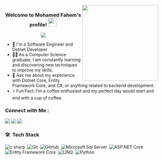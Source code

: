 
<img width="250" align="right" src="https://c.tenor.com/_DOBjnGspYAAAAAM/code-coding.gif">

<h3 align="center">
  Welcome to Mohamed Fahem's profile!
  <img src="https://media.giphy.com/media/hvRJCLFzcasrR4ia7z/giphy.gif" width="28">
</h3>

<!-- Typing SVG by DenverCoder1 - https://github.com/DenverCoder1/readme-typing-svg -->
<p align="center">
  <a href="https://github.com/DenverCoder1/readme-typing-svg"><img src="https://readme-typing-svg.herokuapp.com/?lines=Dotnet%20developer;Always%20learning%20new%20things&font=Fira%20Code&center=true&width=440&height=45&color=f75c7e&vCenter=true&size=22"></a>
</p> 

- 🏢 I'm a Software Engineer and Dotnet Developer 
- 👨‍💻 As a Computer Science graduate, I am constantly learning and discovering new techniques to improve my skills.
- 💬 Ask me about my experience with Dotnet Core, Entity Framework Core, and C#, or anything related to backend development.
- ⚡ Fun Fact: I'm a coffee enthusiast and my perfect day would start and end with a cup of coffee.



### Connect with Me :

<a href="https://linkedin.com/in/mohamed-fahem-0451b3253" target="_blank"><img src="https://img.shields.io/badge/-Mohamed%20Fahem-0077B5?style=for-the-badge&logo=Linkedin&logoColor=white"/></a>
<a href="https://t.me/mohamedfahem08" target="_blank"><img src="https://img.shields.io/badge/-Mohamed%20Fahem-0077B5?style=for-the-badge&logo=Telegram&logoColor=white"/></a>
<a href="https://facebook.com/mohamed.fahem.1865" target="_blank"><img src="https://img.shields.io/badge/-Mohamed%20Fahem-0077B5?style=for-the-badge&logo=Facebook&logoColor=white"/></a>
### 🛠 &nbsp;Tech Stack
![c sharp](https://img.shields.io/badge/-c%20sharp-05122A?style=flat&logo=c-sharp&logoColor=007ACC)&nbsp;
![Git](https://img.shields.io/badge/-Git-05122A?style=flat&logo=git)&nbsp;
![GitHub](https://img.shields.io/badge/-GitHub-05122A?style=flat&logo=github)&nbsp;
![Microsoft Sql Server](https://img.shields.io/badge/-Microsoft%20Sql%20Server-05122A?style=flat&logo=microsoft-sql-server&logoColor=007ACC)&nbsp;
![ASP.NET Core](https://img.shields.io/badge/-ASP.NET%20Core-05122A?style=flat&logo=ASP.NET-Core)&nbsp;
![Entity Framework Core](https://img.shields.io/badge/-Entity%20Framework%20Core-05122A?style=flat&logo=Entity-Framework-Core&logoColor=007ACC)&nbsp;
![LINQ](https://img.shields.io/badge/-LINQ-05122A?style=flat&logo=LINQ)&nbsp;
![Python](https://img.shields.io/badge/-Python%20-05122A?style=flat&logo=python)&nbsp;





